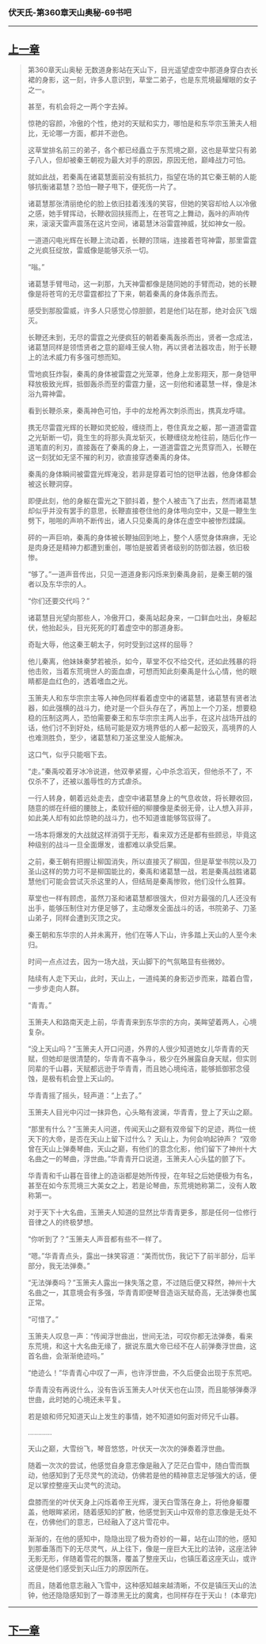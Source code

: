 ### 伏天氏-第360章天山奥秘-69书吧

--------
[上一章](./f3c3c92e0a02421d814b664c059ddab6.md)
--------


>
>
>
>第360章天山奥秘
>无数道身影站在天山下，目光遥望虚空中那道身穿白衣长裙的身影，这一刻，许多人意识到，草堂二弟子，也是东荒境最耀眼的女子之一。
>
>甚至，有机会将之一两个字去掉。
>
>惊艳的容颜，冷傲的个性，绝对的天赋和实力，哪怕是和东华宗玉箫夫人相比，无论哪一方面，都并不逊色。
>
>这草堂排名前三的弟子，各个都已经矗立于东荒境之巅，这也是草堂只有弟子八人，但却被秦王朝视为最大对手的原因，原因无他，巅峰战力可怕。
>
>就如此战，若秦禹在诸葛慧面前没有抵抗力，指望在场的其它秦王朝的人能够抗衡诸葛慧？恐怕一鞭子甩下，便死伤一片了。
>
>诸葛慧那张清丽绝伦的脸上依旧挂着浅浅的笑容，但她的笑容却给人以冷傲之感，她手臂挥动，长鞭收回扶摇而上，在苍穹之上舞动，轰咔的声响传来，滚滚天雷声震荡在这片空间，诸葛慧沐浴雷霆神威，犹如神女一般。
>
>一道道闪电光辉在长鞭上流动着，长鞭的顶端，连接着苍穹神雷，那里雷霆之光疯狂绽放，雷威像是能够灭杀一切。
>
>“嗡。”
>
>诸葛慧手臂甩动，这一刹那，九天神雷都像是随同她的手臂而动，她的长鞭像是将苍穹的无尽雷霆都拉了下来，朝着秦禹的身体轰杀而去。
>
>感受到那股雷威，许多人只感觉心惊胆颤，若是他们站在那，绝对会灰飞烟灭。
>
>长鞭还未到，无尽的雷霆之光便疯狂的朝着秦禹轰杀而出，贤者一念成法，诸葛慧同样是领悟贤者之意的巅峰王侯人物，再以贤者法器攻击，附于长鞭上的法术威力有多强可想而知。
>
>雪地疯狂炸裂，秦禹的身体被雷霆之光笼罩，他身上龙影翔天，那一身铠甲释放极致光辉，抵御轰杀而至的雷霆力量，这一刻他和诸葛慧一样，像是沐浴九霄神雷。
>
>看到长鞭杀来，秦禹神色可怕，手中的龙枪再次刺杀而出，携真龙呼啸。
>
>携无尽雷霆光辉的长鞭如灵蛇般，缠绕而上，卷住真龙之躯，那一道道雷霆之光斩断一切，竟生生的将那头真龙斩灭，长鞭缠绕龙枪往前，随后化作一道笔直的利刃，直接轰在了秦禹的身上，一道道雷霆之光贯穿而入，长鞭在这一刻犹如无坚不摧的利刃，欲直接穿透秦禹的身体。
>
>秦禹的身体瞬间被雷霆光辉淹没，若非是穿着可怕的铠甲法器，他身体都会被这长鞭洞穿。
>
>即便此刻，他的身躯在雷光之下颤抖着，整个人被击飞了出去，然而诸葛慧却似乎并没有罢手的意思，长鞭直接卷住他的身体甩向空中，又是一鞭生生劈下，啪啪的声响不断传出，诸人只见秦禹的身体在虚空中被惨烈蹂躏。
>
>砰的一声巨响，秦禹的身体被长鞭抽回到地上，整个人感觉身体麻痹，无论是肉身还是精神力都遭到重创，哪怕是披着贤者级别的防御法器，依旧极惨。
>
>“够了。”一道声音传出，只见一道道身影闪烁来到秦禹身前，是秦王朝的强者以及东华宗的人。
>
>“你们还要交代吗？”
>
>诸葛慧目光望向那些人，冷傲开口，秦禹站起身来，一口鲜血吐出，身躯起伏，他抬起头，目光死死的盯着虚空中的那道身影。
>
>奇耻大辱，他这秦王朝太子，何时受到过这样的屈辱？
>
>他儿秦离，他妹妹秦梦若被杀，如今，草堂不仅不给交代，还如此残暴的将他击败，当着东荒境世人的面血虐，可想而知此刻秦禹是什么心情，他的眼睛都是血红色的，透着嗜血之光。
>
>玉箫夫人和东华宗宗主等人神色同样看着虚空中的诸葛慧，诸葛慧有贤者法器，如此强横的战斗力，绝对是一个巨头存在了，再加上一个刀圣，想要稳稳的压制这两人，恐怕需要秦王和东华宗宗主两人出手，在这片战场开战的话，他们讨不到好处，结局可能是双方境界低的人都一起毁灭，高境界的人也难测胜负，至少，诸葛慧和刀圣这里没人能解决。
>
>这口气，似乎只能咽下去。
>
>“走。”秦禹咬着牙冰冷说道，他双拳紧握，心中杀念滔天，但他杀不了，不仅杀不了，还被以羞辱性的方式虐杀。
>
>一行人转身，朝着远处走去，虚空中诸葛慧身上的气息收敛，将长鞭收回，随意的绑在纤细的腰肢上，柔软纤细的柳腰像是柔弱无骨，让人想入非非，如此美人却有如此惊艳的战斗力，也不知道谁能够驾驭得了。
>
>一场本将爆发的大战就这样消弭于无形，看来双方还是都有些顾忌，毕竟这种级别的战斗一旦全面爆发，谁都难以承受后果。
>
>之前，秦王朝有把握让柳国消失，所以直接灭了柳国，但是草堂书院以及刀圣山这样的势力可不是柳国能比的，秦禹和诸葛慧一战，若是秦禹战胜诸葛慧他们可能会尝试灭杀这里的人，但结局是秦禹惨败，他们没什么胜算。
>
>草堂也一样有顾虑，虽然刀圣和诸葛慧都很强大，但对方最强的几人还没有出手，能够压制住对方便足够了，主动爆发全面战斗的话，书院弟子、刀圣山弟子，同样会遭到灭顶之灾。
>
>秦王朝和东华宗的人并未离开，他们在等人下山，许多踏上天山的人至今未归。
>
>时间一点点过去，因为一场大战，天山脚下的气氛略显有些微妙。
>
>陆续有人走下天山，此时，天山上，一道纯美的身影迈步而来，踏着白雪，一步步走向人群。
>
>“青青。”
>
>玉箫夫人和路南天走上前，华青青来到东华宗的方向，美眸望着两人，心境复杂。
>
>“没上天山吗？”玉箫夫人开口问道，外界的人很少知道她女儿华青青的天赋，但她却是很清楚的，华青青不喜争斗，极少在外展露自身天赋，但实则同辈的千山暮，天赋都远逊于华青青，而且她心境纯洁，能够抵御邪念侵蚀，是极有机会登上天山的。
>
>华青青摇了摇头，轻声道：“上去了。”
>
>玉箫夫人目光中闪过一抹异色，心头略有波澜，华青青，登上了天山之巅。
>
>“那里有什么？”玉箫夫人问道，传闻天山之巅有双帝留下的足迹，两位一统天下的大帝，是否在天山上留下过什么？
>天山上，为何会响起钟声？
>“双帝曾在天山上弹奏琴曲，天山之巅，有他们的意念化影，他们留下了神州十大名曲之一的琴曲，浮世曲。”华青青开口说道，玉箫夫人心头猛的颤了下。
>
>华青青和千山暮在音律上的造诣都是她所传授，在年轻之后她便极为有名，甚至在如今东荒境三大美女之上，若是论琴曲，东荒境她称第二，没有人敢称第一。
>
>对于天下十大名曲，玉箫夫人知道的显然比华青青更多，那是任何一位修行音律之人的终极梦想。
>
>“你听到了？”玉箫夫人声音都有些不一样了。
>
>“嗯。”华青青点头，露出一抹笑容道：“美而忧伤，我记下了前半部分，后半部分，我无法弹奏。”
>
>“无法弹奏吗？”玉箫夫人露出一抹失落之意，不过随后便又释然，神州十大名曲之一，其意境会有多强，华青青即便琴音造诣天赋奇高，无法弹奏也属正常。
>
>“可惜了。”
>
>玉箫夫人叹息一声：“传闻浮世曲出，世间无法，可叹你都无法弹奏，看来东荒境，和这十大名曲无缘了，据说东凰大帝已经不在人前弹奏浮世曲，这首名曲，会渐渐绝迹吗。”
>
>“绝迹么！”华青青心中叹了一声，也许浮世曲，不久后便会出现于东荒吧。
>
>华青青没有再说什么，没有告诉玉箫夫人叶伏天也在山顶，而且能够弹奏浮世曲，此时她的心境还未平复。
>
>若是娘和师兄知道天山上发生的事情，她不知道如何面对师兄千山暮。
>
>…………
>
>天山之巅，大雪纷飞，琴音悠悠，叶伏天一次次的弹奏着浮世曲。
>
>随着一次次的尝试，他感觉自身意志像是融入了茫茫白雪中，随白雪而飘动，他感知到了无尽灵气的流动，仿佛若是他的精神意志足够强大的话，便足以掌控整座天山灵气的流动。
>
>盘膝而坐的叶伏天身上闪烁着帝王光辉，漫天白雪落在身上，将他身躯覆盖，他眼眸紧闭，随着感知的扩散，他感觉到天山中双帝的意志像是无处不在，仿佛他们的意志，已经融入了这片雪花中。
>
>渐渐的，在他的感知中，隐隐出现了极为奇妙的一幕，站在山顶的他，感知到那垂落而下的无尽灵气，从上往下，像是一座巨大无比的法钟，这座法钟无影无形，伴随着雪花的飘落，覆盖了整座天山，也镇压着这座天山，或许这便是他们感受到天山压力的原因所在。
>
>而且，随着他意志融入飞雪中，这种感知越来越清晰，不仅是镇压天山的法钟，他还隐隐感知到了一尊漆黑无比的魔禽，也同样存在于天山！
>(本章完)
>
>

--------
[下一章](./5f660814f98ce2a329f7519b36ac5ede.md)
--------
